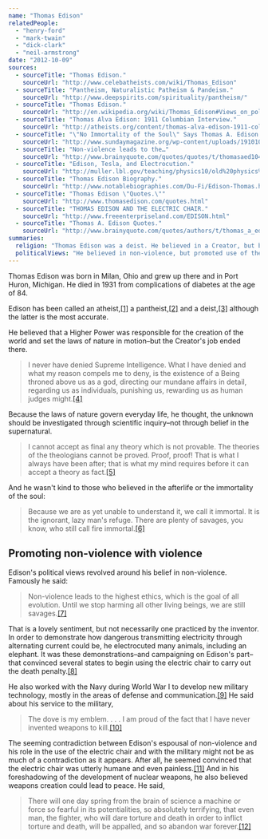 ```yaml
---
name: "Thomas Edison"
relatedPeople:
  - "henry-ford"
  - "mark-twain"
  - "dick-clark"
  - "neil-armstrong"
date: "2012-10-09"
sources:
  - sourceTitle: "Thomas Edison."
    sourceUrl: "http://www.celebatheists.com/wiki/Thomas_Edison"
  - sourceTitle: "Pantheism, Naturalistic Patheism & Pandeism."
    sourceUrl: "http://www.deepspirits.com/spirituality/pantheism/"
  - sourceTitle: "Thomas Edison."
    sourceUrl: "http://en.wikipedia.org/wiki/Thomas_Edison#Views_on_politics.2C_religion_and_metaphysics"
  - sourceTitle: "Thomas Alva Edison: 1911 Columbian Interview."
    sourceUrl: "http://atheists.org/content/thomas-alva-edison-1911-columbian-interview"
  - sourceTitle: "\"No Immortality of the Soul\" Says Thomas A. Edison."
    sourceUrl: "http://www.sundaymagazine.org/wp-content/uploads/19101002-5-no.pdf"
  - sourceTitle: "Non-violence leads to the…"
    sourceUrl: "http://www.brainyquote.com/quotes/quotes/t/thomasaed104088.html"
  - sourceTitle: "Edison, Tesla, and Electrocution."
    sourceUrl: "http://muller.lbl.gov/teaching/physics10/old%20physics%2010/physics%2010%20notes/electrocution.html"
  - sourceTitle: "Thomas Edison Biography."
    sourceUrl: "http://www.notablebiographies.com/Du-Fi/Edison-Thomas.html#b"
  - sourceTitle: "Thomas Edison \"Quotes.\""
    sourceUrl: "http://www.thomasedison.com/quotes.html"
  - sourceTitle: "THOMAS EDISON AND THE ELECTRIC CHAIR."
    sourceUrl: "http://www.freeenterpriseland.com/EDISON.html"
  - sourceTitle: "Thomas A. Edison Quotes."
    sourceUrl: "http://www.brainyquote.com/quotes/authors/t/thomas_a_edison.html"
summaries:
  religion: "Thomas Edison was a deist. He believed in a Creator, but beyond that it was only the laws of nature that ruled the world."
  politicalViews: "He believed in non-violence, but promoted use of the electric chair to kill death row inmates and worked with the military during World War I."
---
```


Thomas Edison was born in Milan, Ohio and grew up there and in Port Huron, Michigan. He died in 1931 from complications of diabetes at the age of 84.

Edison has been called an atheist,<a class="source-citation" href="#http%3A%2F%2Fwww.celebatheists.com%2Fwiki%2FThomas_Edison" title="Thomas Edison.">[1]</a> a pantheist,<a class="source-citation" href="#http%3A%2F%2Fwww.deepspirits.com%2Fspirituality%2Fpantheism%2F" title="Pantheism, Naturalistic Patheism &amp; Pandeism.">[2]</a> and a deist,<a class="source-citation" href="#http%3A%2F%2Fen.wikipedia.org%2Fwiki%2FThomas_Edison%23Views_on_politics.2C_religion_and_metaphysics" title="Thomas Edison.">[3]</a> although the latter is the most accurate.

He believed that a Higher Power was responsible for the creation of the world and set the laws of nature in motion–but the Creator's job ended there.

>I never have denied Supreme Intelligence. What I have denied and what my reason compels me to deny, is the existence of a Being throned above us as a god, directing our mundane affairs in detail, regarding us as individuals, punishing us, rewarding us as human judges might.<a class="source-citation" href="#http%3A%2F%2Fatheists.org%2Fcontent%2Fthomas-alva-edison-1911-columbian-interview" title="Thomas Alva Edison: 1911 Columbian Interview.">[4]</a>

Because the laws of nature govern everyday life, he thought, the unknown should be investigated through scientific inquiry–not through belief in the supernatural.

>I cannot accept as final any theory which is not provable. The theories of the theologians cannot be proved. Proof, proof! That is what I always have been after; that is what my mind requires before it can accept a theory as fact.<a class="source-citation" href="#http%3A%2F%2Fatheists.org%2Fcontent%2Fthomas-alva-edison-1911-columbian-interview" title="Thomas Alva Edison: 1911 Columbian Interview.">[5]</a>

And he wasn't kind to those who believed in the afterlife or the immortality of the soul:

>Because we are as yet unable to understand it, we call it immortal. It is the ignorant, lazy man's refuge. There are plenty of savages, you know, who still call fire immortal.<a class="source-citation" href="#http%3A%2F%2Fwww.sundaymagazine.org%2Fwp-content%2Fuploads%2F19101002-5-no.pdf" title="&quot;No Immortality of the Soul&quot; Says Thomas A. Edison.">[6]</a>

## Promoting non-violence with violence

Edison's political views revolved around his belief in non-violence. Famously he said:

>Non-violence leads to the highest ethics, which is the goal of all evolution. Until we stop harming all other living beings, we are still savages.<a class="source-citation" href="#http%3A%2F%2Fwww.brainyquote.com%2Fquotes%2Fquotes%2Ft%2Fthomasaed104088.html" title="Non-violence leads to the…">[7]</a>

That is a lovely sentiment, but not necessarily one practiced by the inventor. In order to demonstrate how dangerous transmitting electricity through alternating current could be, he electrocuted many animals, including an elephant. It was these demonstrations–and campaigning on Edison's part–that convinced several states to begin using the electric chair to carry out the death penalty.<a class="source-citation" href="#http%3A%2F%2Fmuller.lbl.gov%2Fteaching%2Fphysics10%2Fold%2520physics%252010%2Fphysics%252010%2520notes%2Felectrocution.html" title="Edison, Tesla, and Electrocution.">[8]</a>

He also worked with the Navy during World War I to develop new military technology, mostly in the areas of defense and communication.<a class="source-citation" href="#http%3A%2F%2Fwww.notablebiographies.com%2FDu-Fi%2FEdison-Thomas.html%23b" title="Thomas Edison Biography.">[9]</a> He said about his service to the military,

>The dove is my emblem. . . . I am proud of the fact that I have never invented weapons to kill.<a class="source-citation" href="#http%3A%2F%2Fwww.thomasedison.com%2Fquotes.html" title="Thomas Edison &quot;Quotes.&quot;">[10]</a>

The seeming contradiction between Edison's espousal of non-violence and his role in the use of the electric chair and with the military might not be as much of a contradiction as it appears. After all, he seemed convinced that the electric chair was utterly humane and even painless.<a class="source-citation" href="#http%3A%2F%2Fwww.freeenterpriseland.com%2FEDISON.html" title="THOMAS EDISON AND THE ELECTRIC CHAIR.">[11]</a> And in his foreshadowing of the development of nuclear weapons, he also believed weapons creation could lead to peace. He said,

>There will one day spring from the brain of science a machine or force so fearful in its potentialities, so absolutely terrifying, that even man, the fighter, who will dare torture and death in order to inflict torture and death, will be appalled, and so abandon war forever.<a class="source-citation" href="#http%3A%2F%2Fwww.brainyquote.com%2Fquotes%2Fauthors%2Ft%2Fthomas_a_edison.html" title="Thomas A. Edison Quotes.">[12]</a>